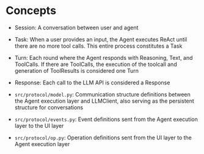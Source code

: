 # Concepts

- Session: A conversation between user and agent
- Task: When a user provides an input, the Agent executes ReAct until there are no more tool calls. This entire process constitutes a Task
- Turn: Each round where the Agent responds with Reasoning, Text, and ToolCalls. If there are ToolCalls, the execution of the toolcall and generation of ToolResults is considered one Turn
- Response: Each call to the LLM API is considered a Response


- `src/protocol/model.py`: Communication structure definitions between the Agent execution layer and LLMClient, also serving as the persistent structure for conversations
- `src/protocol/events.py`: Event definitions sent from the Agent execution layer to the UI layer
- `src/protocol/op.py`: Operation definitions sent from the UI layer to the Agent execution layer
